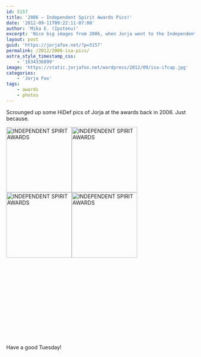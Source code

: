 ```yaml
---
id: 5157
title: '2006 — Independent Spirit Awards Pics!'
date: '2012-09-11T09:22:11-07:00'
author: 'Mika E. (Ipstenu)'
excerpt: 'Nice big images from 2006, when Jorja went to the Independent Spirit Awards.'
layout: post
guid: 'https://jorjafox.net/?p=5157'
permalink: /2012/2006-isa-pics/
astra_style_timestamp_css:
    - '1634336899'
image: 'https://static.jorjafox.net/wordpress/2012/09/isa-ifcap.jpg'
categories:
    - 'Jorja Fox'
tags:
    - awards
    - photos
---
```


Scrounged up some HiDef pics of Jorja at the awards back in 2006. Just because.

<a href="https://jorjafox.net/gallery/awards/pub/20060304-ifc/ifcap_07.jpg"><img class="alignleft" title="INDEPENDENT SPIRIT AWARDS" src="https://jorjafox.net/gallery/zp-core/i.php?a=awards/pub/20060304-ifc&amp;i=ifcap_07.jpg&amp;s=175&amp;c=1&amp;cw=175&amp;ch=175&amp;q=75&amp;t=1&amp;wmk=!" alt="INDEPENDENT SPIRIT AWARDS" width="175" height="175" /></a><a href="https://jorjafox.net/gallery/awards/pub/20060304-ifc/ifcap_08.jpg"><img class="alignleft" title="INDEPENDENT SPIRIT AWARDS" src="https://jorjafox.net/gallery/zp-core/i.php?a=awards/pub/20060304-ifc&amp;i=ifcap_08.jpg&amp;s=175&amp;c=1&amp;cw=175&amp;ch=175&amp;q=75&amp;t=1&amp;wmk=!" alt="INDEPENDENT SPIRIT AWARDS" width="175" height="175" /></a><a href="https://jorjafox.net/gallery/awards/pub/20060304-ifc/ifcap_09.jpg"><img class="alignleft" title="INDEPENDENT SPIRIT AWARDS" src="https://jorjafox.net/gallery/zp-core/i.php?a=awards/pub/20060304-ifc&amp;i=ifcap_09.jpg&amp;s=175&amp;c=1&amp;cw=175&amp;ch=175&amp;q=75&amp;t=1&amp;wmk=!" alt="INDEPENDENT SPIRIT AWARDS" width="175" height="175" /></a><a href="https://jorjafox.net/gallery/awards/pub/20060304-ifc/ifcap_27.jpg"><img class="alignleft" title="INDEPENDENT SPIRIT AWARDS" src="https://jorjafox.net/gallery/zp-core/i.php?a=awards/pub/20060304-ifc&amp;i=ifcap_27.jpg&amp;s=175&amp;c=1&amp;cw=175&amp;ch=175&amp;q=75&amp;t=1&amp;wmk=!" alt="INDEPENDENT SPIRIT AWARDS" width="175" height="175" /></a>
<div class="clear:both;"></div>
&nbsp;

&nbsp;

&nbsp;

&nbsp;

&nbsp;

&nbsp;

&nbsp;

Have a good Tuesday!
